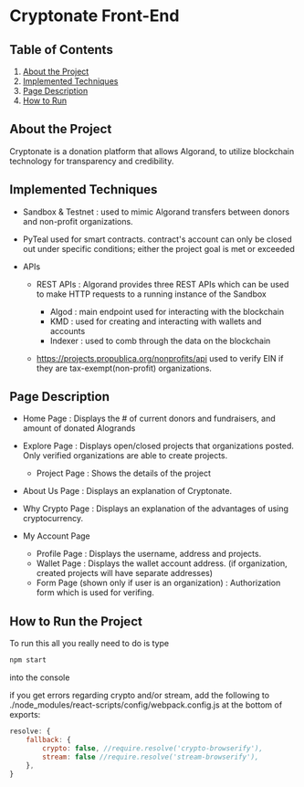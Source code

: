 # Cryptonate Front-End 

## Table of Contents

1. [About the Project](#about)
2. [Implemented Techniques](#tech)
3. [Page Description](#page)
4. [How to Run](#run)


## <a name="about"></a>About the Project

Cryptonate is a donation platform that allows Algorand, to utilize blockchain technology for transparency and credibility.


## <a name="tech"></a>Implemented Techniques

- Sandbox & Testnet : used to mimic Algorand transfers between donors and non-profit organizations. 

- PyTeal 
	used for smart contracts. 
	contract's account can only be closed out under specific conditions; either the project goal is met or exceeded

- APIs 
	- REST APIs : Algorand provides three REST APIs which can be used to make HTTP requests to a running instance of the Sandbox
		- Algod :  main endpoint used for interacting with the blockchain
		- KMD :  used for creating and interacting with wallets and accounts
		- Indexer : used to comb through the data on the blockchain
		
	- https://projects.propublica.org/nonprofits/api used to verify EIN if they are tax-exempt(non-profit) organizations.


## <a name="page"></a>Page Description
- Home Page : Displays the # of current donors and fundraisers, and amount of donated Alogrands

- Explore Page : Displays open/closed projects that organizations posted. Only verified organizations are able to create projects.
	- Project Page : Shows the details of the project
	
- About Us Page : Displays an explanation of Cryptonate.

- Why Crypto Page : Displays an explanation of the advantages of using cryptocurrency.

- My Account Page 
	- Profile Page : Displays the username, address and projects.
	- Wallet Page : Displays the wallet account address. (if organization, created projects will have separate addresses)
	- Form Page (shown only if user is an organization) : Authorization form which is used for verifing.


## <a name="run"></a>How to Run the Project
To run this all you really need to do is type
```bash
npm start
```
into the console

if you get errors regarding crypto and/or stream, add the following to ./node_modules/react-scripts/config/webpack.config.js at the bottom of exports:
```js
resolve: {
	fallback: {
		crypto: false, //require.resolve('crypto-browserify'),
		stream: false //require.resolve('stream-browserify'),
	},
}
```
